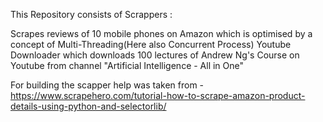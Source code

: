 This Repository consists of  Scrappers :
 
  Scrapes reviews of 10 mobile phones on Amazon which is optimised by a concept of Multi-Threading(Here also Concurrent Process)
  Youtube Downloader which downloads 100 lectures of Andrew Ng's Course on Youtube from channel "Artificial Intelligence - All in One"

For building the scapper help was taken from - https://www.scrapehero.com/tutorial-how-to-scrape-amazon-product-details-using-python-and-selectorlib/


